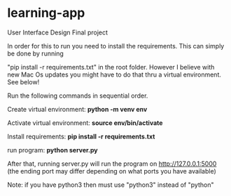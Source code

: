 # learning-app
User Interface Design Final project

In order for this to run you need to install the requirements. This can simply be done by running 

"pip install -r requirements.txt" in the root folder. However I believe with new Mac Os updates you might have to do that thru a virtual environment. See below! 

Run the following commands in sequential order.

Create virtual environment:
**python -m venv env**

Activate virtual environment:
**source env/bin/activate**

Install requirements:
**pip install -r requirements.txt**

run program:
**python server.py**

After that, running server.py will run the program on http://127.0.0.1:5000 (the ending port may differ depending on what ports you have available)

Note: if you have python3 then must use "python3" instead of "python"


